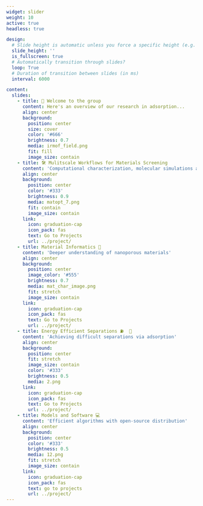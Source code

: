 ```yaml
---
widget: slider
weight: 10
active: true
headless: true

design:
  # Slide height is automatic unless you force a specific height (e.g. '400px')
  slide_height: ''
  is_fullscreen: true
  # Automatically transition through slides?
  loop: True
  # Duration of transition between slides (in ms)
  interval: 6000

content:
  slides:
    - title: 👋 Welcome to the group
      content: Here's an overview of our research in adsorption...
      align: center
      background:
        position: center
        size: cover
        color: '#666'
        brightness: 0.7
        media: irmof_field.png
        fit: fill
        image_size: contain
    - title: 🛠️ Mulitscale Workflows for Materials Screening
      content: 'Computational characterization, molecular simulations and process modelling'
      align: center
      background:
        position: center
        color: '#333'
        brightness: 0.9
        media: matopt_7.png
        fit: contain 
        image_size: contain
      link:
        icon: graduation-cap
        icon_pack: fas
        text: Go to Projects
        url: ../project/        
    - title: Material Informatics 🧮   
      content: 'Deeper understanding of nanoporous materials'
      align: center
      background:
        position: center
        image_color: '#555'
        brightness: 0.7
        media: mat_char_image.png
        fit: stretch  
        image_size: contain
      link:
        icon: graduation-cap
        icon_pack: fas  
        text: Go to Projects
        url: ../project/
    - title: Energy Efficient Separations ⛽  🧪
      content: 'Achieving difficult separations via adsorption'
      align: center
      background:
        position: center
        fit: stretch  
        image_size: contain
        color: '#333'
        brightness: 0.5
        media: 2.png
      link:
        icon: graduation-cap
        icon_pack: fas
        text: Go to Projects
        url: ../project/
    - title: Models and Software 💻
      content: 'Efficient algorithms with open-source distribution'
      align: center
      background:
        position: center
        color: '#333'
        brightness: 0.5
        media: 12.png
        fit: stretch  
        image_size: contain
      link:
        icon: graduation-cap
        icon_pack: fas
        text: go to projects
        url: ../project/
---
```

